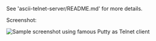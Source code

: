 See 'ascii-telnet-server/README.md' for more details.

Screenshot:

![Sample screenshot using famous Putty as Telnet client](/nitram509/ascii-telnet-server/raw/master/screenshots/sample_using_putty.png)

